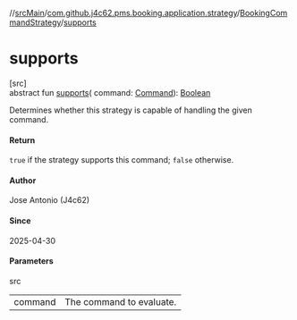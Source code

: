 //[srcMain](../../../index.md)/[com.github.j4c62.pms.booking.application.strategy](../index.md)/[BookingCommandStrategy](index.md)/[supports](supports.md)

# supports

[src]\
abstract fun [supports](supports.md)(
command: [Command](../../com.github.j4c62.pms.booking.domain.driver.command/-command/index.md)): [Boolean](https://kotlinlang.org/api/core/kotlin-stdlib/kotlin/-boolean/index.html)

Determines whether this strategy is capable of handling the given command.

#### Return

`true` if the strategy supports this command; `false` otherwise.

#### Author

Jose Antonio (J4c62)

#### Since

2025-04-30

#### Parameters

src

|         |                          |
|---------|--------------------------|
| command | The command to evaluate. |